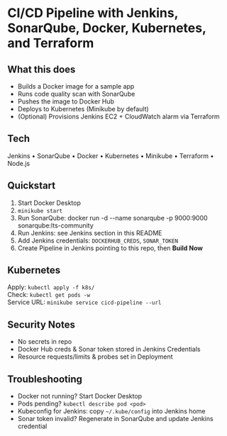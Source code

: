 # CI/CD Pipeline with Jenkins, SonarQube, Docker, Kubernetes, and Terraform

## What this does
- Builds a Docker image for a sample app
- Runs code quality scan with SonarQube
- Pushes the image to Docker Hub
- Deploys to Kubernetes (Minikube by default)
- (Optional) Provisions Jenkins EC2 + CloudWatch alarm via Terraform

## Tech
Jenkins • SonarQube • Docker • Kubernetes • Minikube • Terraform • Node.js

## Quickstart
1) Start Docker Desktop
2) `minikube start`
3) Run SonarQube: docker run -d --name sonarqube -p 9000:9000 sonarqube:lts-community
4) Run Jenkins: see Jenkins section in this README
5) Add Jenkins credentials: `DOCKERHUB_CREDS`, `SONAR_TOKEN`
6) Create Pipeline in Jenkins pointing to this repo, then **Build Now**

## Kubernetes
Apply: `kubectl apply -f k8s/`  
Check: `kubectl get pods -w`  
Service URL: `minikube service cicd-pipeline --url`

## Security Notes
- No secrets in repo
- Docker Hub creds & Sonar token stored in Jenkins Credentials
- Resource requests/limits & probes set in Deployment

## Troubleshooting
- Docker not running? Start Docker Desktop
- Pods pending? `kubectl describe pod <pod>`
- Kubeconfig for Jenkins: copy `~/.kube/config` into Jenkins home
- Sonar token invalid? Regenerate in SonarQube and update Jenkins credential

